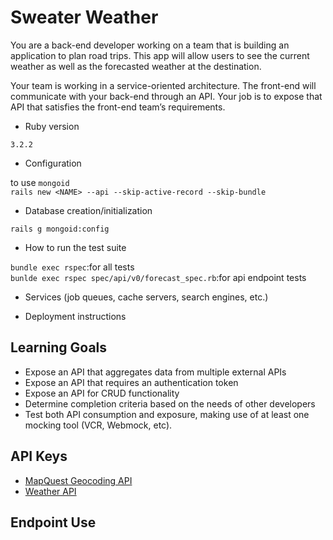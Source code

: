 # Sweater Weather

You are a back-end developer working on a team that is building an application to plan road trips. This app will allow users to see the current weather as well as the forecasted weather at the destination.

Your team is working in a service-oriented architecture. The front-end will communicate with your back-end through an API. Your job is to expose that API that satisfies the front-end team’s requirements.

* Ruby version 

`3.2.2`

* Configuration

to use `mongoid`<br>
`rails new <NAME> --api --skip-active-record --skip-bundle`

* Database creation/initialization

`rails g mongoid:config`

* How to run the test suite

`bundle exec rspec`:for all tests<br>
`bunlde exec rspec spec/api/v0/forecast_spec.rb`:for api endpoint tests

* Services (job queues, cache servers, search engines, etc.)

* Deployment instructions

## Learning Goals
- Expose an API that aggregates data from multiple external APIs
- Expose an API that requires an authentication token
- Expose an API for CRUD functionality
- Determine completion criteria based on the needs of other developers
- Test both API consumption and exposure, making use of at least one mocking tool (VCR, Webmock, etc).

## API Keys
- [MapQuest Geocoding API](https://developer.mapquest.com/documentation/geocoding-api/overview/)
- [Weather API](https://www.weatherapi.com/)

## Endpoint Use
